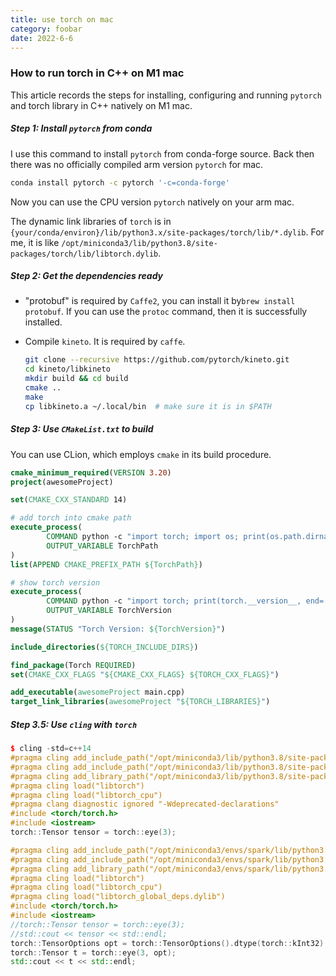 ```yaml
---
title: use torch on mac
category: foobar
date: 2022-6-6
---
```




### How to run torch in C++ on M1 mac

This article records the steps for installing, configuring and running `pytorch` and torch library in C++ natively on M1 mac.

##### Step 1: Install `pytorch` from conda

I use this command to install `pytorch` from conda-forge source. Back then there was no officially compiled arm version `pytorch` for mac. 

```bash
conda install pytorch -c pytorch '-c=conda-forge'
```

Now you can use the CPU version `pytorch` natively on your arm mac.

The dynamic link libraries of `torch` is in `{your/conda/environ}/lib/python3.x/site-packages/torch/lib/*.dylib`. For me, it is like  `/opt/miniconda3/lib/python3.8/site-packages/torch/lib/libtorch.dylib`.



##### Step 2: Get the dependencies ready

- "protobuf" is required by `Caffe2`, you can install it by`brew install protobuf`. If you can use the `protoc` command, then it is successfully installed.

- Compile `kineto`. It is required by `caffe`. 

  ```bash
  git clone --recursive https://github.com/pytorch/kineto.git
  cd kineto/libkineto
  mkdir build && cd build
  cmake ..
  make
  cp libkineto.a ~/.local/bin  # make sure it is in $PATH
  ```



##### Step 3: Use `CMakeList.txt` to build

You can use CLion, which employs `cmake` in its build procedure. 

```cmake
cmake_minimum_required(VERSION 3.20)
project(awesomeProject)

set(CMAKE_CXX_STANDARD 14)

# add torch into cmake path
execute_process(
        COMMAND python -c "import torch; import os; print(os.path.dirname(torch.__file__), end='')"
        OUTPUT_VARIABLE TorchPath
)
list(APPEND CMAKE_PREFIX_PATH ${TorchPath})

# show torch version
execute_process(
        COMMAND python -c "import torch; print(torch.__version__, end='')"
        OUTPUT_VARIABLE TorchVersion
)
message(STATUS "Torch Version: ${TorchVersion}")

include_directories(${TORCH_INCLUDE_DIRS})

find_package(Torch REQUIRED)
set(CMAKE_CXX_FLAGS "${CMAKE_CXX_FLAGS} ${TORCH_CXX_FLAGS}")

add_executable(awesomeProject main.cpp)
target_link_libraries(awesomeProject "${TORCH_LIBRARIES}")
```



##### Step 3.5: Use `cling` with `torch`

```c++
$ cling -std=c++14
#pragma cling add_include_path("/opt/miniconda3/lib/python3.8/site-packages/torch/include")
#pragma cling add_include_path("/opt/miniconda3/lib/python3.8/site-packages/torch/include/torch/csrc/api/include")
#pragma cling add_library_path("/opt/miniconda3/lib/python3.8/site-packages/torch/lib")
#pragma cling load("libtorch")
#pragma cling load("libtorch_cpu")
#pragma clang diagnostic ignored "-Wdeprecated-declarations"
#include <torch/torch.h>
#include <iostream>
torch::Tensor tensor = torch::eye(3);
```

```c++
#pragma cling add_include_path("/opt/miniconda3/envs/spark/lib/python3.8/site-packages/torch/include")
#pragma cling add_include_path("/opt/miniconda3/envs/spark/lib/python3.8/site-packages/torch/include/torch/csrc/api/include")
#pragma cling add_library_path("/opt/miniconda3/envs/spark/lib/python3.8/site-packages/torch/lib")
#pragma cling load("libtorch")
#pragma cling load("libtorch_cpu")
#pragma cling load("libtorch_global_deps.dylib")
#include <torch/torch.h>
#include <iostream>
//torch::Tensor tensor = torch::eye(3);
//std::cout << tensor << std::endl;
torch::TensorOptions opt = torch::TensorOptions().dtype(torch::kInt32).device(torch::kMPS);
torch::Tensor t = torch::eye(3, opt);
std::cout << t << std::endl;

```

